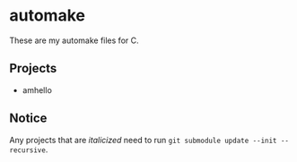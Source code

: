 # automake

These are my automake files for C.

## Projects

- amhello

## Notice

Any projects that are _italicized_ need to run `git submodule update --init --recursive`.
